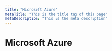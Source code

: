 ```yaml
---
title: "Microsoft Azure"
metaTitle: "This is the title tag of this page"
metaDescription: "This is the meta description"
---
```


# Microsoft Azure

